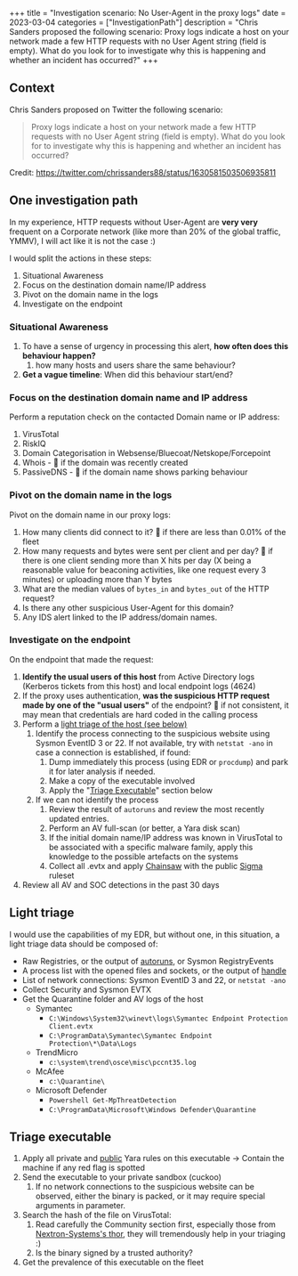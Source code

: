 +++
title = "Investigation scenario: No User-Agent in the proxy logs"
date = 2023-03-04
categories = ["InvestigationPath"]
description = "Chris Sanders proposed the following scenario: Proxy logs indicate a host on your network made a few HTTP requests with no User Agent string (field is empty). What do you look for to investigate why this is happening and whether an incident has occurred?"
+++


## Context

Chris Sanders proposed on Twitter the following scenario:

> Proxy logs indicate a host on your network made a few HTTP requests with no User Agent string (field is empty). What do you look for to investigate why this is happening and whether an incident has occurred?

Credit: https://twitter.com/chrissanders88/status/1630581503506935811

## One investigation path

In my experience, HTTP requests without User-Agent are **very very** frequent on a Corporate network (like more than 20% of the global traffic, YMMV), I will act like it is not the case :)

I would split the actions in these steps:
1. Situational Awareness
1. Focus on the destination domain name/IP address
1. Pivot on the domain name in the logs
1. Investigate on the endpoint

### Situational Awareness

1. To have a sense of urgency in processing this alert, **how often does this behaviour happen?**
	1. how many hosts and users share the same behaviour?
1. **Get a vague timeline**: When did this behaviour start/end?

### Focus on the destination domain name and IP address

Perform a reputation check on the contacted Domain name or IP address:

1. VirusTotal
1. RiskIQ
1. Domain Categorisation in Websense/Bluecoat/Netskope/Forcepoint
1. Whois - 🚩 if the domain was recently created
1. PassiveDNS - 🚩 if  the domain name shows parking behaviour

### Pivot on the domain name in the logs

Pivot on the domain name in our proxy logs:
1. How many clients did connect to it?  🚩 if there are less than 0.01% of the fleet
1. How many requests and bytes were sent per client and per day?  🚩 if there is one client sending more than X hits per day (X being a reasonable value for beaconing activities, like one request every 3 minutes) or uploading more than Y bytes
1. What are the median values of `bytes_in` and `bytes_out` of the HTTP request?
1. Is there any other suspicious User-Agent for this domain?
1. Any IDS alert linked to the IP address/domain names.

### Investigate on the endpoint

On the endpoint that made the request:
1. **Identify the usual users of this host** from Active Directory logs (Kerberos tickets from this host) and local endpoint logs (4624)
1. If the proxy uses authentication, **was the suspicious HTTP request made by one of the "usual users"** of the endpoint? 🚩 if not consistent, it may mean that credentials are hard coded in the calling process
1. Perform a [light triage of the host (see below)](#light-triage)
	1. Identify the process connecting to the suspicious website using Sysmon EventID 3 or 22. If not available, try with `netstat -ano` in case a connection is established, if found:
		1. Dump immediately this process (using  EDR or `procdump`) and park it for later analysis if needed.
		1. Make a copy of the executable involved
		1. Apply the "[Triage Executable](#triage-executable)" section below
	1. If we can not identify the process
		1. Review the result of `autoruns` and review the most recently updated entries.
		1. Perform an AV full-scan (or better, a Yara disk scan)
		1. If the initial domain name/IP address was known in VirusTotal to be associated with a specific malware family, apply this knowledge to the possible artefacts on the systems
		1. Collect all .evtx and apply [Chainsaw](https://github.com/WithSecureLabs/chainsaw) with the public [Sigma](https://github.com/SigmaHQ/sigma) ruleset
1. Review all AV and SOC detections in the past 30 days



## Light triage

I would use the capabilities of my EDR, but without one, in this situation, a light triage data should be composed of:
- Raw Registries, or the output of [autoruns](https://learn.microsoft.com/en-us/sysinternals/downloads/autoruns), or Sysmon RegistryEvents
- A process list with the opened files and sockets, or the output of [handle](https://learn.microsoft.com/en-us/sysinternals/downloads/handle)
- List of network connections: Sysmon EventID 3 and 22, or `netstat -ano`
- Collect Security and Sysmon EVTX
- Get the Quarantine folder and AV logs of the host
	- Symantec
		- `C:\Windows\System32\winevt\logs\Symantec Endpoint Protection Client.evtx`
		-  `C:\ProgramData\Symantec\Symantec Endpoint Protection\*\Data\Logs`
	- TrendMicro
		- `c:\system\trend\osce\misc\pccnt35.log`
	- McAfee
		- `c:\Quarantine\`
	- Microsoft Defender
		-  `Powershell Get-MpThreatDetection`
		- `C:\ProgramData\Microsoft\Windows Defender\Quarantine`

## Triage executable

1. Apply all private and [public](https://github.com/Neo23x0/signature-base) Yara rules on this executable -> Contain the machine if any red flag is spotted
2. Send the executable to your private sandbox (cuckoo)
	1. If no network connections to the suspicious website can be observed, either the binary is packed, or it may require special arguments in parameter.
3. Search the hash of the file on VirusTotal:
	1. Read carefully the Community section first, especially those from [Nextron-Systems's thor](https://www.virustotal.com/gui/user/thor), they will tremendously help in your triaging :)
	2. Is the binary signed by a trusted authority?
4. Get the prevalence of this executable on the fleet
